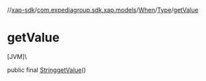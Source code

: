 //[xap-sdk](../../../../index.md)/[com.expediagroup.sdk.xap.models](../../index.md)/[When](../index.md)/[Type](index.md)/[getValue](get-value.md)

# getValue

[JVM]\

public final [String](https://docs.oracle.com/javase/8/docs/api/java/lang/String.html)[getValue](get-value.md)()
